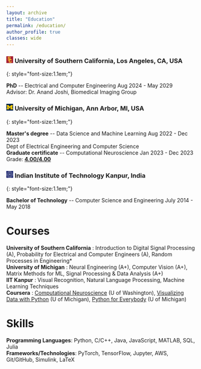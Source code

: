 ```yaml
---
layout: archive
title: "Education"
permalink: /education/
author_profile: true
classes: wide
---
```


### <img src="/images/education/usc.jpg" alt="USC" style="width:1.1em; height:1.1em;"> University of Southern California, Los Angeles, CA, USA
{: style="font-size:1.1em;"}

**PhD** -- Electrical and Computer Engineering
<span class="pull-right">Aug 2024 - May 2029</span>  
Advisor: Dr. Anand Joshi, Biomedical Imaging Group

### <img src="/images/education/michigan.jpg" alt="Michigan" style="width:1.1em; height:1.1em;"> University of Michigan, Ann Arbor, MI, USA
{: style="font-size:1.1em;"}

**Master's degree** --
Data Science and Machine Learning <span class="pull-right">Aug 2022 - Dec 2023</span>  
Dept of Electrical Engineering and Computer Science  
**Graduate certificate** --
Computational Neuroscience <span class="pull-right">Jan 2023 - Dec 2023</span>  
<i class="fas fa-user-graduate small-grey"></i> Grade: [**4.00/4.00**](/files/transcripts/UM_Transcript.pdf)

### <img src="/images/education/iitk.jpg" alt="IITK" style="width:1.1em; height:1.1em;"> Indian Institute of Technology Kanpur, India
{: style="font-size:1.1em;"}

**Bachelor of Technology** --
Computer Science and Engineering <span class="pull-right">July 2014 - May 2018</span>

# Courses
**University of Southern California** : Introduction to Digital Signal Processing (A), Probability for Electrical and Computer Engineers (A),  Random Processes in Engineering*
<br>
**University of Michigan** : Neural Engineering (A+), Computer Vision (A+),  Matrix Methods for ML, Signal Processing & Data Analysis (A+)
<br>**IIT Kanpur** : Visual Recognition, Natural Language Processing, Machine Learning Techniques
<br>**Coursera** : [Computational Neuroscience](https://coursera.org/share/2113ae69bb547a21873c0d36e8351d89) (U of Washington), [Visualizing Data with Python](https://coursera.org/share/07aa765a41f609997112e81c12e54255) (U of Michigan), [Python for Everybody](https://coursera.org/share/627b0e921e3c6efc633a14a492e4d96d) (U of Michigan)

# Skills
**Programming Languages**: Python, C/C++, Java, JavaScript, MATLAB, SQL, Julia
<br>**Frameworks/Technologies**: PyTorch, TensorFlow, Jupyter, AWS, Git/GitHub, Simulink, LaTeX